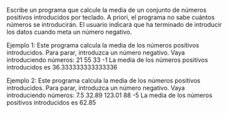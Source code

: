 Escribe un programa que calcule la media de un conjunto de números positivos introducidos por teclado. A priori, el programa no sabe cuántos números se introducirán. El usuario indicará que ha terminado de introducir los datos cuando meta un número negativo.

Ejemplo 1:
Este programa calcula la media de los números positivos introducidos.
Para parar, introduzca un número negativo.
Vaya introduciendo números:
21
55
33
-1
La media de los números positivos introducidos es 36.333333333333336

Ejemplo 2:
Este programa calcula la media de los números positivos introducidos.
Para parar, introduzca un número negativo.
Vaya introduciendo números:
7.5
32.89
123.01
88
-5
La media de los números positivos introducidos es 62.85
